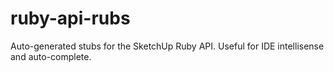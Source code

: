 # ruby-api-rubs
Auto-generated stubs for the SketchUp Ruby API. Useful for IDE intellisense and auto-complete.
